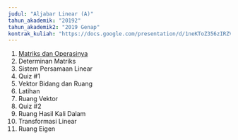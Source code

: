 ```yaml
---
judul: "Aljabar Linear (A)"
tahun_akademik: "20192"
tahun_akademik2: "2019 Genap"
kontrak_kuliah: "https://docs.google.com/presentation/d/1neKToZ356zIRZVX_tFmQWfSrqWsEpcImHKObDeDP9gw/edit?usp=sharing"
---
```


1. [Matriks dan Operasinya](https://docs.google.com/presentation/d/1abgcKiPUZhp0bxEFI6zUTq1JF-JuGuLB2Vbmqw0gEW4/edit?usp=sharing)
2. Determinan Matriks
3. Sistem Persamaan Linear
4. Quiz #1
5. Vektor Bidang dan Ruang
6. Latihan
7. Ruang Vektor
8. Quiz #2
9. Ruang Hasil Kali Dalam
10. Transformasi Linear
11. Ruang Eigen
